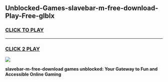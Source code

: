 
## Unblocked-Games-slavebar-m-free-download-Play-Free-glblx
<h3>
<a href="https://premium76.site?title=slavebar-m-free-download&ref=23A">CLICK TO PLAY</a></h3>
<hr>

<h3>
<a href="https://premium76.site?title=slavebar-m-free-download&ref=23A">CLICK 2 PLAY</a>
  
</h3>

<a href="https://premium76.site?title=slavebar-m-free-download&ref=23A"><img src="https://clearcache.store/games.png"></a>


**slavebar-m-free-download games unblocked: Your Gateway to Fun and Accessible Online Gaming**
